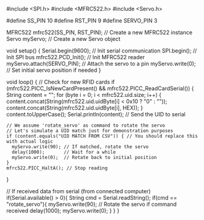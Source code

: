 #include <SPI.h>
#include <MFRC522.h>
#include <Servo.h>

#define SS_PIN 10
#define RST_PIN 9
#define SERVO_PIN 3

MFRC522 mfrc522(SS_PIN, RST_PIN);   // Create a new MFRC522 instance
Servo myServo;                      // Create a new Servo object

void setup() {
  Serial.begin(9600); // Init serial communication
  SPI.begin();        // Init SPI bus
  mfrc522.PCD_Init(); // Init MFRC522 reader
  myServo.attach(SERVO_PIN); // Attach the servo to a pin
  myServo.write(0);          // Set initial servo position if needed
}

void loop() {
  // Check for new RFID cards
  if (mfrc522.PICC_IsNewCardPresent() && mfrc522.PICC_ReadCardSerial()) {
    String content = "";
    for (byte i = 0; i < mfrc522.uid.size; i++) {
      content.concat(String(mfrc522.uid.uidByte[i] < 0x10 ? "0" : ""));
      content.concat(String(mfrc522.uid.uidByte[i], HEX));
    }
    content.toUpperCase();
    Serial.println(content); // Send the UID to serial
    
    // We assume 'rotate_servo' as command to rotate the servo
    // Let's simulate a UID match just for demonstration purposes
    if (content.equals("UID MATCH FROM CSV")) { // You should replace this with actual logic
      myServo.write(90); // If matched, rotate the servo
      delay(1000);       // Wait for a while
      myServo.write(0);  // Rotate back to initial position
    }
    mfrc522.PICC_HaltA(); // Stop reading
  }

  // If received data from serial (from connected computer)
  if(Serial.available() > 0){
    String cmd = Serial.readString();
    if(cmd == "rotate_servo"){
      myServo.write(90); // Rotate the servo if command received
      delay(1000);
      myServo.write(0);
    }
  }
}
